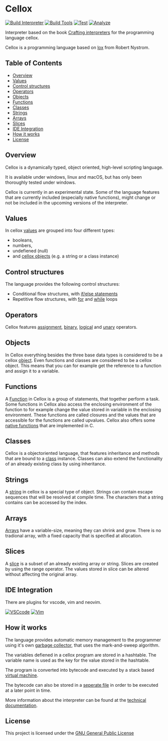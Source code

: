 # Cellox

[![Build Interpreter](https://github.com/FrederikTobner/Cellox/actions/workflows/build_interpreter.yml/badge.svg)](https://github.com/FrederikTobner/Cellox/actions/workflows/build_interpreter.yml)
[![Build Tools](https://github.com/FrederikTobner/Cellox/actions/workflows/build_tools.yml/badge.svg)](https://github.com/FrederikTobner/Cellox/actions/workflows/build_tools.yml)
[![Test](https://github.com/FrederikTobner/Cellox/actions/workflows/tests.yml/badge.svg)](https://github.com/FrederikTobner/Cellox/actions/workflows/tests.yml)
[![Analyze](https://github.com/FrederikTobner/Cellox/actions/workflows/codeql.yml/badge.svg)](https://github.com/FrederikTobner/Cellox/actions/workflows/codeql.yml)

Interpreter based on the book [Crafting interpreters](https://craftinginterpreters.com/contents.html) for the programming language cellox.

Cellox is a programming language based on [lox](https://craftinginterpreters.com/the-lox-language.html) from Robert Nystrom.

## Table of Contents

* [Overview](#overview)
* [Values](#values)
* [Control structures](#control-structures)
* [Operators](#operators)
* [Objects](#objects)
* [Functions](#functions)
* [Classes](#classes)
* [Strings](#strings)
* [Arrays](#arrays)
* [Slices](#slices)
* [IDE Integration](#ide-integration)
* [How it works](#how-it-works)
* [License](#license)

## Overview

Cellox is a dynamically typed, object oriented, high-level scripting language.

It is available under windows, linux and macOS, but has only been thoroughly tested under windows.

Cellox is currently in an experimental state. Some of the language features that are currently included (especially native functions), might change or not be included in the upcoming versions of the interpreter.

## Values

In cellox [values](https://github.com/FrederikTobner/Cellox/wiki/Values) are grouped into four different types:

* booleans,
* numbers,
* undefiened (null)
* and [cellox objects](https://github.com/FrederikTobner/Cellox#objects) (e.g. a string or a class instance)

## Control structures

The language provides the following control structures:

* Conditional flow structures, with [if/else statements](https://github.com/FrederikTobner/Cellox/wiki/if-else-statements)
* Repetitive flow structures, with [for](https://github.com/FrederikTobner/Cellox/wiki/For) and [while](https://github.com/FrederikTobner/Cellox/wiki/While) loops

## Operators

Cellox features [assignment](https://github.com/FrederikTobner/Cellox/wiki/Operators#assignment-operators), [binary](https://github.com/FrederikTobner/Cellox/wiki/Operators#binary-operators), [logical](https://github.com/FrederikTobner/Cellox/wiki/Operators#logical-operators) and [unary](https://github.com/FrederikTobner/Cellox/wiki/Operators#unary-operators) operators.

## Objects

In Cellox everything besides the three base data types is considered to be a cellox [object](https://github.com/FrederikTobner/Cellox/wiki/Objects).
Even functions and classes are considered to be a cellox object.
This means that you can for example get the reference to a function and assign it to a variable.

## Functions

A [Function](https://github.com/FrederikTobner/Cellox/wiki/Functions) in Cellox is a group of statements, that together perform a task.
Some functions in Cellox also access the enclosing environment of the function to for example change the value stored in variable in the enclosing environment. These functions are called closures and the values that are accessible for the functions are called upvalues.
Cellox also offers some [native functions](https://github.com/FrederikTobner/Cellox/wiki/Native-Functions) that are implemented in C.

## Classes

Cellox is a objectoriented language, that features inheritance and methods that are bound to a [class](https://github.com/FrederikTobner/Cellox/wiki/Classes) instance.
Classes can also extend the functionality of an already existing class by using inheritance.

## Strings

A [string](https://github.com/FrederikTobner/Cellox/wiki/Strings) in cellox is a special type of object.
Strings can contain escape sequences that will be resolved at compile time.
The characters that a string contains can be accessed by the index.

## Arrays

[Arrays](https://github.com/FrederikTobner/Cellox/wiki/Arrays) have a variable-size, meaning they can shrink and grow.
There is no tradional array, with a fixed capacity that is specified at allocation.

## Slices

A [slice](https://github.com/FrederikTobner/Cellox/wiki/Slices) is a subset of an already existing array or string.
Slices are created by using the range operator.
The values stored in slice can be altered without affecting the original array.

## IDE Integration

There are plugins for vscode, vim and neovim.

[![VSCcode](https://github-readme-stats.vercel.app/api/pin/?username=FrederikTobner&repo=vscode-cellox&theme=dark)](https://github.com/FrederikTobner/vscode-cellox)
[![Vim](https://github-readme-stats.vercel.app/api/pin/?username=FrederikTobner&repo=cellox.vim&theme=dark)](https://github.com/FrederikTobner/cellox.vim)

## How it works

The language provides automatic memory management to the programmer using it's own [garbage collector](https://github.com/FrederikTobner/Cellox/wiki/Garbage-Collector), that uses the mark-and-sweep algorithm.

The variables defiened in a cellox program are stored in a hashtable. The variable name is used as the key for the value stored in the hashtable.

The program is converted into bytecode and executed by a stack based [virtual machine](https://github.com/FrederikTobner/Cellox/wiki/Virtual-Machine).

The bytecode can also be stored in a [seperate file](https://github.com/FrederikTobner/Cellox/wiki/Chunk-Files) in order to be executed at a later point in time.

More information about the interpreter can be found at the [technical documentation](https://frederiktobner.github.io/Cellox/).

## License

This project is licensed under the [GNU General Public License](LICENSE)
